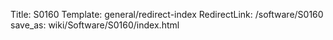 Title: S0160
Template: general/redirect-index
RedirectLink: /software/S0160
save_as: wiki/Software/S0160/index.html